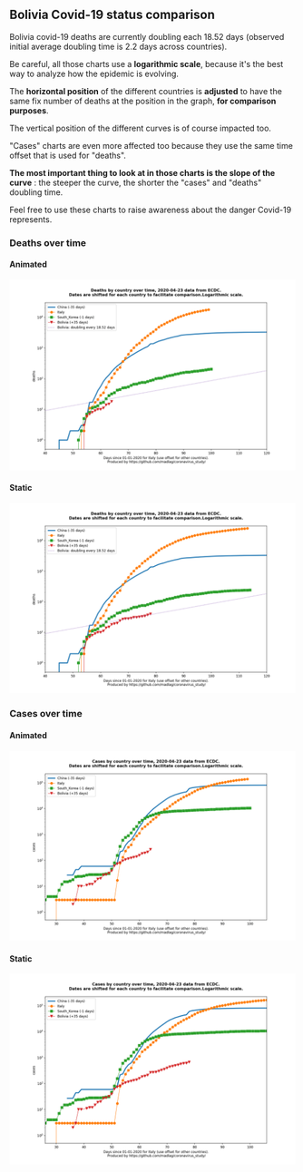 ## Bolivia Covid-19 status comparison 

Bolivia covid-19 deaths are currently doubling each 18.52 days (observed initial average doubling time is 2.2 days across countries).



Be careful, all those charts use a **logarithmic scale**, because it's the best way to analyze how the epidemic is evolving.
 
The **horizontal position** of the different countries is **adjusted** to have the same fix number of deaths at the position in the graph, **for comparison purposes**.

The vertical position of the different curves is of course impacted too.

"Cases" charts are even more affected too because they use the same time offset that is used for "deaths".

**The most important thing to look at in those charts is the slope of the curve** : the steeper the curve, the shorter the "cases" and "deaths" doubling time.

Feel free to use these charts to raise awareness about the danger Covid-19 represents. 


 
### Deaths over time
 
#### Animated
![Bolivia covid-19 deaths animated chart](https://raw.githubusercontent.com/madlag/coronavirus_study/master/notebooks/graphs/2020-04-23/countries/Bolivia/2020-04-23_Bolivia_deaths.gif "Bolivia covid-19 deaths animated chart")   
 
#### Static
![Bolivia covid-19 deaths static chart](https://raw.githubusercontent.com/madlag/coronavirus_study/master/notebooks/graphs/2020-04-23/countries/Bolivia/2020-04-23_Bolivia_deaths.png "Bolivia covid-19 deaths static chart")   

 
### Cases over time
 
#### Animated
![Bolivia covid-19 cases animated chart](https://raw.githubusercontent.com/madlag/coronavirus_study/master/notebooks/graphs/2020-04-23/countries/Bolivia/2020-04-23_Bolivia_cases.gif "Bolivia covid-19 cases animated chart")   
 
#### Static
![Bolivia covid-19 cases static chart](https://raw.githubusercontent.com/madlag/coronavirus_study/master/notebooks/graphs/2020-04-23/countries/Bolivia/2020-04-23_Bolivia_cases.png "Bolivia covid-19 cases static chart")   

